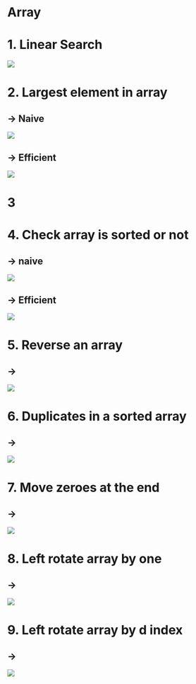 # Array

# 1. Linear Search
<img src="img/1.png">

# 2. Largest element in array
## -> Naive
<img src="img/2.png">

## -> Efficient
<img src="img/3.png">

# 3

# 4. Check array is sorted or not
## -> naive
<img src="img/4.png">

## -> Efficient
<img src="img/5.png">

# 5. Reverse an array
## ->
<img src="img/6.png">


# 6. Duplicates in a sorted array
## ->
<img src="img/7.png">

# 7. Move zeroes at the end
##  ->
<img src="img/7_1.png">

# 8. Left rotate array by one
##  ->
<img src="img/8.png">

# 9. Left rotate array by d index
##  ->
<img src="img/9.png">